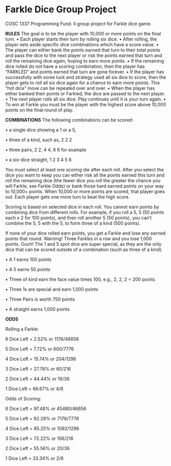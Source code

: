 # Farkle Dice Group Project

COSC 1337 Programming Fund. II group project for Farkle dice game.

**RULES** 
The goal is to be the player with 10,000 or more points on the final turn.
•	Each player starts their turn by rolling six dice.
•	After rolling, the player sets aside specific dice combinations which have a score value.
•	The player can either bank the points earned that turn to their total points and pass the dice to the next player or risk the points earned that turn and roll the remaining dice again, hoping to earn more points.
•	If the remaining dice rolled do not have a scoring combination, then the player has “FARKLED” and points earned that turn are gone forever.
•	If the player has successfully with some luck and strategy used all six dice to score, then the player gets to roll all six dice again for a chance to earn more points. This “hot dice” move can be repeated over and over.
•	When the player has either banked their points or Farkled, the dice are passed to the next  player.
•	The next player rolls all six dice. Play continues until it is your turn again.
•	To win at Farkle you must be the player with the highest score above 10,000 points on the final round of play.

**COMBINATIONS**
The following combinations can be scored:

•	a single dice showing a 1 or a 5,

•	three of a kind, such as, 2 2 2

•	three pairs, 2 2, 4 4, 6 6 for example

•	a six-dice straight, 1 2 3 4 5 6

You must select at least one scoring die after each roll. After you select the dice you want to keep you can either risk all the points earned this turn and roll the remaining dice (the fewer dice you roll the greater the chance you will Farkle, see Farkle Odds) or bank those hard earned points on your way to 10,000+ points.
When 10,000 or more points are scored, that player goes out. Each player gets one more turn to beat the high score.

Scoring is based on selected dice in each roll. You cannot earn points by combining dice from different rolls. For example, if you roll a 5, 5 (50 points each x 2 for 100 points), and then roll another 5 (50 points), you can’t combine the 5, 5 with the 5, to form three of a kind (500 points).
 
If none of your dice rolled earn points, you get a Farkle and lose any earned points that round. Warning! Three Farkles in a row and you lose 1,000 points. Ouch!
The 1 and 5 spot dice are super special, as they are the only dice that can be scored outside of a combination (such as three of a kind).

•	A 1 earns 100 points

•	A 5 earns 50 points

•	Three of kind earn the face value times 100, e.g., 2, 2, 2 = 200 points

•	Three 1s are special and earn 1,000 points

•	Three Pairs is worth 750 points

•	A straight earns 1,000 points


**ODDS**

Rolling a Farkle: 

6 Dice Left = 2.52% or 1176/46656

5 Dice Left = 7.72% or 600/7776

4 Dice Left = 15.74% or 204/1296

3 Dice Left = 27.78% or 60/216 

2 Dice Left = 44.44% or 16/36

1 Dice Left = 66.67% or 4/6


Odds of Scoring: 

6 Dice Left = 97.48% or 45480/46656

5 Dice Left = 92.28% or 7176/7776

4 Dice Left = 85.25% or 1092/1296

3 Dice Left = 72.22% or 156/216 

2 Dice Left = 55.56% or 20/36

1 Dice Left = 33.34% or 2/6




